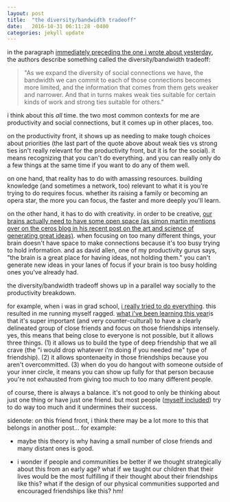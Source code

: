 ```yaml
---
layout: post
title:  "the diversity/bandwidth tradeoff"
date:   2016-10-31 06:11:28 -0400
categories: jekyll update
---
```

in the paragraph [immediately preceding the one i wrote about yesterday](http://lqb2writes.tumblr.com/post/152509089972/the-four-characteristics-of-the-best-teams), the authors describe something called the diversity/bandwidth tradeoff:

> "As we expand the diversity of social connections we have, the bandwidth we can commit to each of those connections becomes more limited, and the information that comes from them gets weaker and narrower. And that in turns makes weak ties suitable for certain kinds of work and strong ties suitable for others."

i think about this *all* time. the two most common contexts for me are productivity and social connections, but it comes up in other places, too. 

on the productivity front, it shows up as needing to make tough choices about priorities (the last part of the quote above about weak ties vs strong ties isn't really relevant for the productivity front, but it is for the social). it means recognizing that you can't do everything. and you can really only do a few things at the same time if you want to do any of them well. 

on one hand, that reality has to do with amassing resources. building knowledge (and sometimes a network, too) relevant to what it is you're trying to do requires focus. whether its raising a family or becoming an opera star, the more you can focus, the faster and more deeply you'll learn. 

on the other hand, it has to do with creativity. in order to be creative, [our brains actually need to have some open space (as simon martin mentions over on the ceros blog in his recent post on the art and science of generating great ideas)](https://www.ceros.com/blog/the-art-and-science-of-generating-great-ideas/). when focusing on too many different things, your brain doesn't have space to make connections because it's too busy trying to hold information. and as david allen, one of my productivity gurus says, "the brain is a great place for having ideas, not holding them." you can't generate new ideas in your lanes of focus if your brain is too busy holding ones you've already had.

the diversity/bandwidth tradeoff shows up in a parallel way socially to the productivity breakdown.

for example, when i was in grad school, [i really tried to do everything](http://lqb2writes.tumblr.com/post/145062715257/on-saying-no). this resulted in me running myself ragged. [what i've been learning this year](http://lqb2writes.tumblr.com/post/150726651967/turns-out-you-cant-be-good-friends-with-everyone)is that it's super important (and very counter-cultural) to have a clearly delineated group of close friends and focus on those friendships intensely. yes, this means that being close to everyone is not possible, but it allows three things. (1) it allows us to build the type of deep friendship that we all crave (the "i would drop whatever i'm doing if you needed me" type of friendship). (2) it allows spontenaeity in those friendships because you aren't overcommitted. (3) when do you do hangout with someone outside of your inner circle, it means you can show up fully for that person because you're not exhausted from giving too much to too many different people.

of course, there is always a balance. it's not good to only be thinking about just one thing or have just one friend. but most people ([myself included](http://lqb2writes.tumblr.com/post/146158937647/why-i-plan-my-schedule-six-weeks-in-advance)) try to do way too much and it undermines their success. 

sidenote: on this friend front, i think there may be a lot more to this that belongs in another post... for example: 

* maybe this theory is why having a small number of close friends and many distant ones is good. 

* i wonder if people and communities be better if we thought strategically about this from an early age? what if we taught our children that their lives would be the most fulfilling if their thought about their friendships like this? what if the design of our physical communities supported and encouraged friendships like this? hm!